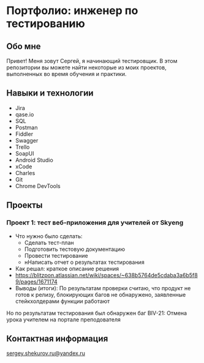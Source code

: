 # Портфолио: инженер по тестированию

## Обо мне
Привет! Меня зовут Сергей, я начинающий тестировщик. В этом репозитории вы можете найти некоторые из моих проектов, выполненных во время обучения и практики.

## Навыки и технологии
- Jira
- qase.io
- SQL
- Postman
- Fiddler
- Swagger
- Trello
- SoapUI
- Android Studio
- xCode
- Charles
- Git
- Chrome DevTools

## Проекты

### Проект 1: тест веб-приложения для учителей от Skyeng
- Что нужно было сделать:
  - Сделать тест-план
  - Подготовить тестовую документацию
  - Провести тестирование
  - нНаписать отчет о результатах тестирования
- Как решал: краткое описание решения 
- https://blitzpon.atlassian.net/wiki/spaces/~638b5764de5cdaba3a6b5f89/pages/1671174
- Выводы (итоги):
  По результатам проверки считаю, что продукт не готов к релизу, блокирующих багов не обнаружено, заявленные стейкхолдерами функции работают

Но по результатам тестирования был обнаружен баг BIV-21: Отмена урока учителем на портале преподователя




## Контактная информация
sergey.shekurov.ru@yandex.ru
